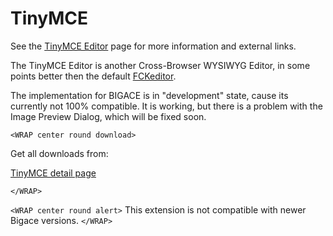 # TinyMCE

See the [TinyMCE Editor](bigace/manual/tinymce) page for more information and external links.

The TinyMCE Editor is another Cross-Browser WYSIWYG Editor, in some points better then the default [FCKeditor](bigace/manual/fckeditor).

The implementation for BIGACE is in "development" state, cause its currently not 100% compatible.
It is working, but there is a problem with the Image Preview Dialog, which will be fixed soon.


`<WRAP center round download>`

Get all downloads from:

[TinyMCE detail page](http://www.bigace.de/plugins/detail/12-TinyMCE+Editor)

`</WRAP>`


`<WRAP center round alert>`
This extension is not compatible with newer Bigace versions.
`</WRAP>`
